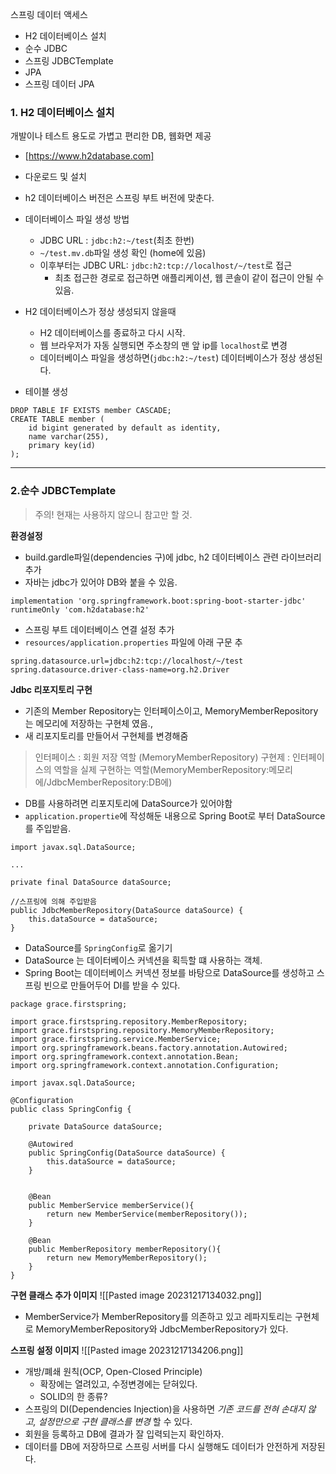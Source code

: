 스프링 데이터 액세스
- H2 데이터베이스 설치
- 순수 JDBC
- 스프링 JDBCTemplate
- JPA
- 스프링 데이터 JPA

### 1. H2 데이터베이스 설치
 개발이나 테스트 용도로 가볍고 편리한 DB, 웹화면 제공
 - [https://www.h2database.com]
 - 다운로드 및 설치
 - h2 데이터베이스 버전은 스프링 부트 버전에 맞춘다.
 - 데이터베이스 파일 생성 방법
	 - JDBC URL : `jdbc:h2:~/test`(최초 한번)
	 - `~/test.mv.db`파일 생성 확인 (home에 있음)
	 - 이후부터는 JDBC URL: `jdbc:h2:tcp://localhost/~/test`로 접근
		 - 최초 접근한 경로로 접근하면 애플리케이션, 웹 콘솔이 같이 접근이 안될 수 있음.

- H2 데이터베이스가 정상 생성되지 않을때
	- H2 데이터베이스를 종료하고 다시 시작.
	- 웹 브라우저가 자동 실행되면 주소창의 맨 앞 ip를 `localhost`로 변경
	- 데이터베이스 파일을 생성하면(`jdbc:h2:~/test`) 데이터베이스가 정상 생성된다.

- 테이블 생성
```
DROP TABLE IF EXISTS member CASCADE;
CREATE TABLE member (
	id bigint generated by default as identity,
	name varchar(255),
	primary key(id)
);
```

***

### 2.순수 JDBCTemplate 
>주의! 현재는 사용하지 않으니 참고만 할 것.

**환경설정**
- build.gardle파일(dependencies 구)에 jdbc, h2 데이터베이스 관련 라이브러리 추가
- 자바는 jdbc가 있어야 DB와 붙을 수 있음.
```
implementation 'org.springframework.boot:spring-boot-starter-jdbc'
runtimeOnly 'com.h2database:h2'
```

- 스프링 부트 데이터베이스 연결 설정 추가
- `resources/application.properties` 파일에 아래 구문 추
```
spring.datasource.url=jdbc:h2:tcp://localhost/~/test
spring.datasource.driver-class-name=org.h2.Driver
```


**Jdbc 리포지토리 구현**
- 기존의 Member Repository는 인터페이스이고, MemoryMemberRepository는 메모리에 저장하는 구현체 였음.,
- 새 리포지토리를 만들어서 구현체를 변경해줌

> 인터페이스 : 회원 저장 역할 (MemoryMemberRepository)
> 구현제 : 인터페이스의 역할을 실제 구현하는 역할(MemoryMemberRepository:메모리에/JdbcMemberRepository:DB에)

- DB를 사용하려면 리포지토리에 DataSource가 있어야함
- `application.propertie`에 작성해둔 내용으로 Spring Boot로 부터 DataSource를 주입받음.
```
import javax.sql.DataSource;

...

private final DataSource dataSource;  

//스프링에 의해 주입받음
public JdbcMemberRepository(DataSource dataSource) {  
    this.dataSource = dataSource;  
}
```

- DataSource를 `SpringConfig`로 옮기기
- DataSource 는 데이터베이스 커넥션을 획득할 떄 사용하는 객체.
- Spring Boot는 데이터베이스 커넥션 정보를 바탕으로 DataSource를 생성하고 스프링 빈으로 만들어두어 DI를 받을 수 있다.
```
package grace.firstspring;  
  
import grace.firstspring.repository.MemberRepository;  
import grace.firstspring.repository.MemoryMemberRepository;  
import grace.firstspring.service.MemberService;  
import org.springframework.beans.factory.annotation.Autowired;  
import org.springframework.context.annotation.Bean;  
import org.springframework.context.annotation.Configuration;  
  
import javax.sql.DataSource;  
  
@Configuration  
public class SpringConfig {  
  
    private DataSource dataSource;  
  
    @Autowired  
    public SpringConfig(DataSource dataSource) {  
        this.dataSource = dataSource;  
    }  
  
  
    @Bean  
    public MemberService memberService(){  
        return new MemberService(memberRepository());  
    }  
  
    @Bean  
    public MemberRepository memberRepository(){  
        return new MemoryMemberRepository();  
    }  
}
```

**구현 클래스 추가 이미지**
![[Pasted image 20231217134032.png]]
- MemberService가 MemberRepository를 의존하고 있고 레파지토리는 구현체로 MemoryMemberRepository와 JdbcMemberRepository가 있다.


**스프링 설정 이미지**
![[Pasted image 20231217134206.png]]
- 개방/폐쇄 원칙(OCP, Open-Closed Principle)
	- 확장에는 열려있고, 수정변경에는 닫혀있다.
	- SOLID의 한 종류?
- 스프링의 DI(Dependencies Injection)을 사용하면 *기존 코드를 전혀 손대지 않고, 설정만으로 구현 클래스를 변경* 할 수 있다.
- 회원을 등록하고 DB에 결과가 잘 입력되는지 확인하자.
- 데이터를 DB에 저장하므로 스프링 서버를 다시 실행해도 데이터가 안전하게 저장된다.
